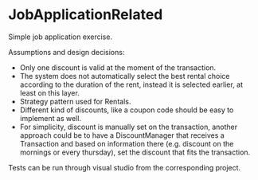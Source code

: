 # JobApplicationRelated

Simple job application exercise.

Assumptions and design decisions: 
* Only one discount is valid at the moment of the transaction.
* The system does not automatically select the best rental choice according to the duration of the rent, instead it is selected earlier, at least on this layer. 
* Strategy pattern used for Rentals.
* Different kind of discounts, like a coupon code should be easy to implement as well.
* For simplicity, discount is manually set on the transaction, another approach could be to have a DiscountManager that receives a Transaction and based on information there (e.g. discount on the mornings or every thursday), set the discount that fits the transaction.   

Tests can be run through visual studio from the corresponding project.
